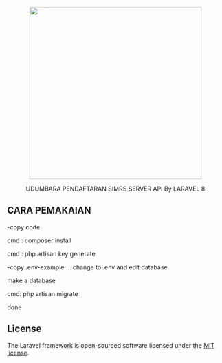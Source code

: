 <p align="center"><a href="https://laravel.com" target="_blank"><img src="https://raw.githubusercontent.com/laravel/art/master/logo-lockup/5%20SVG/2%20CMYK/1%20Full%20Color/laravel-logolockup-cmyk-red.svg" width="400"></a></p>

<p align="center">
UDUMBARA PENDAFTARAN SIMRS SERVER API By LARAVEL 8
</p>

## CARA PEMAKAIAN

-copy code 

cmd : composer install

cmd : php artisan key:generate

-copy .env-example ... change to .env and edit database

make a database

cmd: php artisan migrate

done

## License

The Laravel framework is open-sourced software licensed under the [MIT license](https://opensource.org/licenses/MIT).
